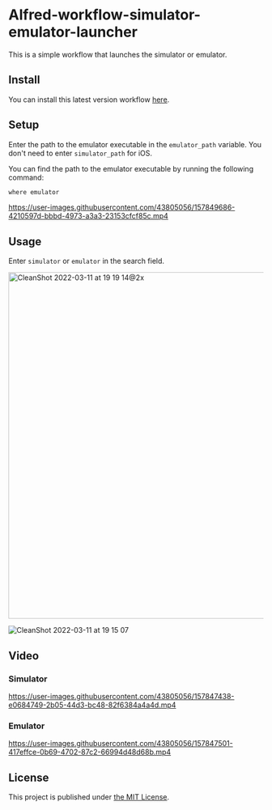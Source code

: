 # Alfred-workflow-simulator-emulator-launcher

This is a simple workflow that launches the simulator or emulator.

## Install

You can install this latest version workflow [here](https://github.com/yamatatsu10969/alfred-workflow-simulator-emulator-launcher/releases/download/v1.0.0/Simulator.Emulator.Launcher.alfredworkflow).

## Setup

Enter the path to the emulator executable in the `emulator_path` variable. You don't need to enter `simulator_path` for iOS.

You can find the path to the emulator executable by running the following command:

```bash
where emulator
```

<https://user-images.githubusercontent.com/43805056/157849686-4210597d-bbbd-4973-a3a3-23153cfcf85c.mp4>

## Usage

Enter `simulator` or `emulator` in the search field.

<img width="685" alt="CleanShot 2022-03-11 at 19 19 14@2x" src="https://user-images.githubusercontent.com/43805056/157848425-3806c58d-731e-4291-a243-f3705a6be1ae.png">

![CleanShot 2022-03-11 at 19 15 07](https://user-images.githubusercontent.com/43805056/157848336-0873c737-d977-487b-afe6-49206864d267.png)

## Video

### Simulator

<https://user-images.githubusercontent.com/43805056/157847438-e0684749-2b05-44d3-bc48-82f6384a4a4d.mp4>

### Emulator

<https://user-images.githubusercontent.com/43805056/157847501-417effce-0b69-4702-87c2-66994d48d68b.mp4>

## License

This project is published under [the MIT License](https://github.com/yamatatsu10969/alfred-workflow-simulator-emulator-launcher/blob/main/LICENSE).
